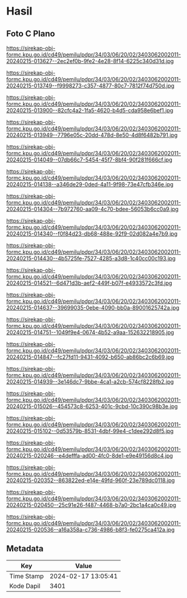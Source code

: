 # Hasil

## Foto C Plano

https://sirekap-obj-formc.kpu.go.id/cd49/pemilu/pdpr/34/03/06/20/02/3403062002011-20240215-013627--2ec2ef0b-9fe2-4e28-8f14-6225c340d31d.jpg

https://sirekap-obj-formc.kpu.go.id/cd49/pemilu/pdpr/34/03/06/20/02/3403062002011-20240215-013749--f9998273-c357-4877-80c7-7812f74d750d.jpg

https://sirekap-obj-formc.kpu.go.id/cd49/pemilu/pdpr/34/03/06/20/02/3403062002011-20240215-013900--82cfc4a2-1fa5-4620-b4d5-cda958e6bef1.jpg

https://sirekap-obj-formc.kpu.go.id/cd49/pemilu/pdpr/34/03/06/20/02/3403062002011-20240215-013949--7796e05c-20dd-478d-8e50-4d8f6482b791.jpg

https://sirekap-obj-formc.kpu.go.id/cd49/pemilu/pdpr/34/03/06/20/02/3403062002011-20240215-014049--07db66c7-5454-45f7-8bf4-90f281f666cf.jpg

https://sirekap-obj-formc.kpu.go.id/cd49/pemilu/pdpr/34/03/06/20/02/3403062002011-20240215-014138--a346de29-0ded-4a11-9f98-73e47cfb346e.jpg

https://sirekap-obj-formc.kpu.go.id/cd49/pemilu/pdpr/34/03/06/20/02/3403062002011-20240215-014304--7b972760-aa09-4c70-bdee-56053b6cc0a9.jpg

https://sirekap-obj-formc.kpu.go.id/cd49/pemilu/pdpr/34/03/06/20/02/3403062002011-20240215-014340--f0f84d23-db68-488e-92f9-02d082a4e7b9.jpg

https://sirekap-obj-formc.kpu.go.id/cd49/pemilu/pdpr/34/03/06/20/02/3403062002011-20240215-014430--4b5725fe-7527-4285-a3d8-1c40cc00c193.jpg

https://sirekap-obj-formc.kpu.go.id/cd49/pemilu/pdpr/34/03/06/20/02/3403062002011-20240215-014521--6d471d3b-aef2-449f-b07f-e4933572c3fd.jpg

https://sirekap-obj-formc.kpu.go.id/cd49/pemilu/pdpr/34/03/06/20/02/3403062002011-20240215-014637--39699035-0ebe-4090-bb0a-89001625742a.jpg

https://sirekap-obj-formc.kpu.go.id/cd49/pemilu/pdpr/34/03/06/20/02/3403062002011-20240215-014751--1049f9e4-0674-4b52-a9aa-152632218905.jpg

https://sirekap-obj-formc.kpu.go.id/cd49/pemilu/pdpr/34/03/06/20/02/3403062002011-20240215-014847--fc27fd11-9431-4092-b650-ab86bc2c6b69.jpg

https://sirekap-obj-formc.kpu.go.id/cd49/pemilu/pdpr/34/03/06/20/02/3403062002011-20240215-014939--3e146dc7-9bbe-4ca1-a2cb-574cf8228fb2.jpg

https://sirekap-obj-formc.kpu.go.id/cd49/pemilu/pdpr/34/03/06/20/02/3403062002011-20240215-015026--454573c8-6253-401c-9cbd-10c390c98b3e.jpg

https://sirekap-obj-formc.kpu.go.id/cd49/pemilu/pdpr/34/03/06/20/02/3403062002011-20240215-015102--0d53579b-8531-4dbf-99e4-c1dee292d8f5.jpg

https://sirekap-obj-formc.kpu.go.id/cd49/pemilu/pdpr/34/03/06/20/02/3403062002011-20240215-020246--e4defffa-ad00-4fc0-8de1-e9e49156d8c4.jpg

https://sirekap-obj-formc.kpu.go.id/cd49/pemilu/pdpr/34/03/06/20/02/3403062002011-20240215-020352--863822ed-e14e-49fd-960f-23e789dc0118.jpg

https://sirekap-obj-formc.kpu.go.id/cd49/pemilu/pdpr/34/03/06/20/02/3403062002011-20240215-020450--25c91e26-f487-4468-b7a0-2bc1a4ca0c49.jpg

https://sirekap-obj-formc.kpu.go.id/cd49/pemilu/pdpr/34/03/06/20/02/3403062002011-20240215-020536--a16a358a-c736-4986-b8f3-fe0275ca412a.jpg


## Metadata

| Key        | Value               |
| ---------- | ------------------- |
| Time Stamp | 2024-02-17 13:05:41 |
| Kode Dapil | 3401                |



